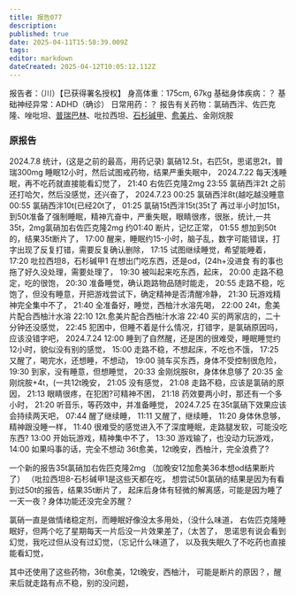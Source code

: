 ```yaml
---
title: 报告077
description: 
published: true
date: 2025-04-11T15:58:39.009Z
tags: 
editor: markdown
dateCreated: 2025-04-12T10:05:12.112Z
---
```


报告者：（川）【已获得署名授权】
身高体重：175cm, 67kg
基础身体疾病：？
基础神经异常：ADHD（确诊）
日常用药：？
报告有关药物：氯硝西泮、佐匹克隆、唑吡坦、[普瑞巴林](/PR80/)、吡拉西坦、[石杉碱甲](/ChEI/)、[愈美片](/%E5%A4%8D%E6%96%B9%E7%B3%BB%E5%88%97/#%E6%84%88%E7%BE%8E)、金刚烷胺

### 原报告
2024.7.8
统计，(这是之前的最高，用药记录)
氯硝12.5t，右匹5t，思诺思2t，普瑞300mg
睡眠12小时，然后试图戒药物，结果严重失眠中，
2024.7.22
每天浅睡眠，再不吃药就直接能看幻觉了，
21:40 右佐匹克隆2mg
23:55 氯硝西泮2t 之前还打哈欠，然后没感觉，还兴奋了，
2024.7.23
00:25 氯硝西泮8t(越吃越没睡意
00:55 氯硝西泮10t(已经20t了，
01:25 氯硝15t西泮15t(35t了 再过半小时加15t，到50t准备了强制睡眠，精神亢奋中，严重失眠，眼睛很疼，很胀，统计,一共35t，2mg氯硝加右佐匹克隆2mg
约01:40 断片，记忆正常，
01:55 想加到50t的，结果35t断片了，
17:00 醒来，睡眠约15-小时，脑子乱，数字可能错误，打字出现了反复打错，需要反复确认删除，
17:15 试图继续睡觉，希望能睡着，
17:20 吡拉西坦8，石杉碱甲1 在想出门吃东西，还是od，(24h+没进食 有的事也拖了好久没处理，需要处理了，
19:30 被叫起来吃东西，起床，
20:00 走路不稳定，吃的很饱，
20:30 准备睡觉，确认跑路物品随时能走，
20:55 走路不稳，吃饱了，但没有睡意，开把游戏尝试下，确定精神是否清醒冷静，
21:30 玩游戏精神完全集中不了，
21:40 全准备好，睡觉，西柚汁水溶先喝，
22:00 24t，愈美片配合西柚汁水溶
22:10 12t.愈美片配合西柚汁水溶
22:40 买的两家店的，二十分钟还没感觉，
22:45 犯困中，但睡不着是什么情况，打错字，是氯硝原因吗，应该没错字吧，
2024.7.24
12:00 睡到了自然醒，还是困的很难受，睡眠睡觉约12小时，貌似没有别的感觉，
15:00 走路不稳，不想起床，不吃也不饿，
17:25 又醒了，喝完水，还想睡，不想动，
19:00 骑车买东西，身体不受控制很危险，
19:30 到家，没有睡意，但想睡觉，
20:33 金刚烷胺8t，身体休息够了
20:35 金刚烷胺+4t，(一共12t晚安，
21:05 没有感觉，
21:08 走路不稳，应该是氯硝的原因，
21:13 眼睛很疼，在犯困?可精神不困，
21:18 药效要两小时，那还有一个多小时，
21:20 听音乐，等药效中，并准备睡觉，
2024.7.25
在35t氯硝下效果应该会持续两天吧，
07:44 醒了继续睡，
11:11 又醒了，继续睡，
11:20 身体休息够，精神跟没睡一样，
11:40 很难受的感觉进入不了深度睡眠，走路腿发软，可能没吃东西?
13:00 开始玩游戏，精神集中不了，
13:30 游戏输了，也没动力玩游戏，
14:00 如果吗事的话，完全不想动 36t愈美，12t晚安，西柚汁，完全浪费了?

一个新的报告35t氯硝加右佐匹克隆2mg
（加晚安12加愈美36本想od结果断片了）
（吡拉西坦8-石杉碱甲1是这些天都在吃，
想尝试50t氯硝的结果是因为有看到过50t的报告，结果35t断片了，
起床后身体有轻微的解离感，可能是因为睡了一天一夜？身体功能还没完全苏醒？

氯硝一直是做情绪稳定剂，而睡眠好像没太多用处，（没什么味道，
右佐匹克隆睡眠好，但两个吃了星期每天一片后没一片效果差了，（太苦了，
思诺思有说会看到幻觉，我吃过但从没有过幻觉，（忘记什么味道了，
以及我失眠久了不吃药也直接能看幻觉，

其中还使用了这些药物，36t愈美，12t晚安，西柚汁，
可能是断片的原因？，醒来后就走路有点不稳，别的没问题，
